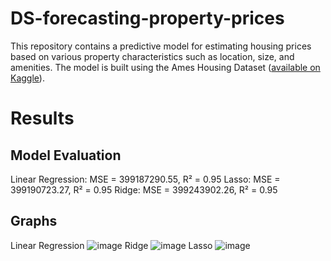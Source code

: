 # DS-forecasting-property-prices
This repository contains a predictive model for estimating housing prices based on various property characteristics such as location, size, and amenities. The model is built using the Ames Housing Dataset ([available on Kaggle]([url](https://www.kaggle.com/datasets/shashanknecrothapa/ames-housing-dataset))).
# Results
## Model Evaluation
Linear Regression: MSE = 399187290.55, R² = 0.95
Lasso: MSE = 399190723.27, R² = 0.95
Ridge: MSE = 399243902.26, R² = 0.95
## Graphs
Linear Regression
![image](https://github.com/user-attachments/assets/6133e7d1-24c2-4d9a-8797-b261c01ebc8f)
Ridge 
![image](https://github.com/user-attachments/assets/6b0bfaa7-92e1-4458-9531-962175f43983)
Lasso
![image](https://github.com/user-attachments/assets/ebc86239-4550-433b-9e59-5b8322854595)
